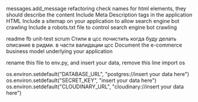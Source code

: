 messages.add_message refactoring
check names for html elements, they should describe the content
Include Meta Description tags in the application HTML
Include a sitemap on your application to allow search engine bot crawling
Include a robots.txt file to control search engine bot crawling

readme
	fb
	unit-test
	scrum
	Стили в цсс почистить когда буду делать описание в ридми. в части валидации цсс
	Document the e-commerce business model underlying your application


rename this file to env.py, and insert your data, remove this line
import os

os.environ.setdefault("DATABASE_URL", "postgres://insert your data here")
os.environ.setdefault("SECRET_KEY", "insert your data here")
os.environ.setdefault("CLOUDINARY_URL", "cloudinary://insert your data here")
